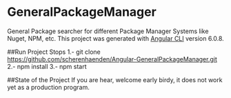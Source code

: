 # GeneralPackageManager

General Package searcher for different Package Manager Systems like Nuget, NPM, etc.
This project was generated with [Angular CLI](https://github.com/angular/angular-cli) version 6.0.8.

##Run Project Stops
1.- git clone https://github.com/scherenhaenden/Angular-GeneralPackageManager.git 
2.- npm install
3.- npm start

##State of the Project
If you are hear, welcome early birdy, it does not work yet as a production program. 





